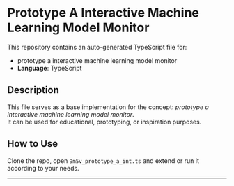 # Prototype A Interactive Machine Learning Model Monitor

This repository contains an auto-generated TypeScript file for:

- prototype a interactive machine learning model monitor
- **Language**: TypeScript

## Description

This file serves as a base implementation for the concept: *prototype a interactive machine learning model monitor*.  
It can be used for educational, prototyping, or inspiration purposes.

## How to Use

Clone the repo, open `9m5v_prototype_a_int.ts` and extend or run it according to your needs.

---


